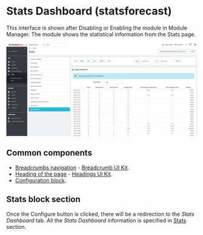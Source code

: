 # Stats Dashboard (statsforecast)

This interface is shown after Disabling or Enabling the module in Module Manager. The module shows the statistical information from the Stats page.&#x20;

![Stats Dashboard UI](<../../../../../.gitbook/assets/image (146).png>)

## Common components

* [Breadcrumbs navigation](../../../common-components/breadcrumbs.md) - [Breadcrumb UI Kit](https://build.prestashop.com/prestashop-ui-kit/?path=/story/breadcrumb--breadcrumb).
* [Heading of the page](../../../common-components/heading-of-the-page.md) - [Headings UI Kit](https://build.prestashop.com/prestashop-ui-kit/?path=/story/headings--headings).
* [Configuration block](https://app.gitbook.com/o/-MAz0PPl5s9ulE9xyliu/s/eRh5ljXXvELkmmdiRmg8/\~/changes/cReeZTZCiwqi5rIeUSjb/functional-documentation/ux-ui/common-components/configuration-block).

## Stats block section

Once the Configure button is clicked, there will be a redirection to the _Stats Dashboard_ tab. All the _Stats Dashboard_ information is specified in [Stats](../../sell/stats.md) section.

